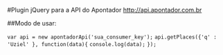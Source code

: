 #Plugin jQuery para a API do Apontador
<http://api.apontador.com.br>

##Modo de usar:

`var api = new apontadorApi('sua_consumer_key');`
`api.getPlaces({'q' : 'Uziel' }, function(data){`
    `console.log(data);`
`});`
